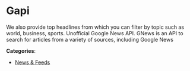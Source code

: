 # Gapi

We also provide top headlines from which you can filter by topic such as world, business, sports. Unofficial Google News API.  GNews is an API to search for articles from a variety of sources, including Google News

**Categories**:

- [News & Feeds](https://github/apis-list/apis-list#news-and-feeds)



